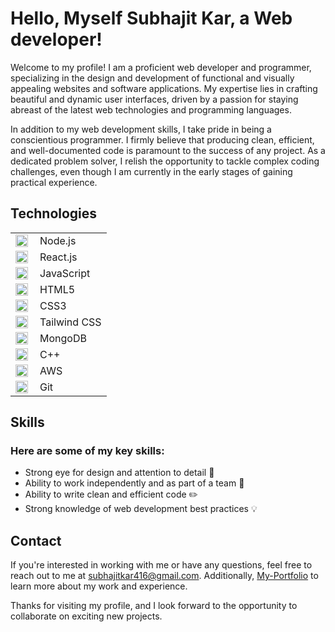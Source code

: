# Hello, Myself Subhajit Kar, a Web developer!

Welcome to my profile! I am a proficient web developer and programmer, specializing in the design and development of functional and visually appealing websites and software applications. My expertise lies in crafting beautiful and dynamic user interfaces, driven by a passion for staying abreast of the latest web technologies and programming languages.

In addition to my web development skills, I take pride in being a conscientious programmer. I firmly believe that producing clean, efficient, and well-documented code is paramount to the success of any project. As a dedicated problem solver, I relish the opportunity to tackle complex coding challenges, even though I am currently in the early stages of gaining practical experience.

## Technologies

|   |   |
|---|---|
| <img align="left" width="20" height="20" src="https://img.icons8.com/color/2x/nodejs.png"/> | Node.js |
| <img align="left" width="20" height="20" src="https://img.icons8.com/color/2x/react-native.png"/> | React.js |
| <img align="left" width="20" height="20" src="https://img.icons8.com/color/2x/javascript.png"/> | JavaScript |
| <img align="left" width="20" height="20" src="https://img.icons8.com/color/2x/html-5.png"/> | HTML5 |
| <img align="left" width="20" height="20" src="https://img.icons8.com/color/2x/css3.png"/> | CSS3 |
| <img align="left" width="20" height="20" src="https://img.icons8.com/color/2x/tailwindcss.png"/> | Tailwind CSS |
| <img align="left" width="20" height="20" src="https://img.icons8.com/color/2x/mongodb.png"/> | MongoDB |
| <img align="left" width="20" height="20" src="https://img.icons8.com/color/2x/c-plus-plus-logo.png"/> | C++ |
| <img align="left" width="20" height="20" src="https://img.icons8.com/color/2x/amazon-web-services.png"/> | AWS |
| <img align="left" width="20" height="20" src="https://img.icons8.com/color/2x/git.png"/> | Git |


## Skills

### Here are some of my key skills:

- Strong eye for design and attention to detail :mag_right:
- Ability to work independently and as part of a team :busts_in_silhouette:
- Ability to write clean and efficient code :pencil2:
- Strong knowledge of web development best practices :bulb:

## Contact

If you're interested in working with me or have any questions, feel free to reach out to me at [subhajitkar416@gmail.com](subhajitkar416@gmail.com).
Additionally, [My-Portfolio](https://subhajit-portfolio.me) to learn more about my work and experience.

Thanks for visiting my profile, and I look forward to the opportunity to collaborate on exciting new projects.
